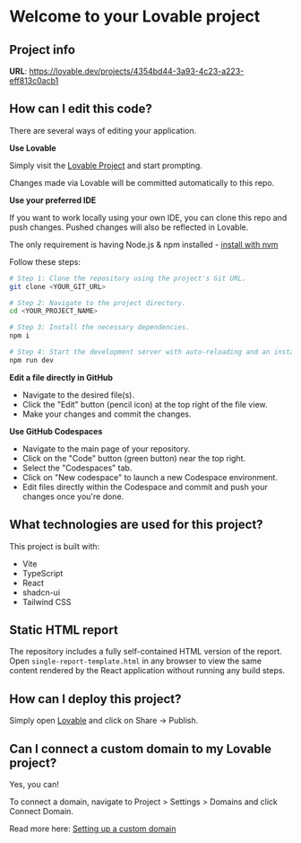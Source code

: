 # Welcome to your Lovable project

## Project info

**URL**: https://lovable.dev/projects/4354bd44-3a93-4c23-a223-eff813c0acb1

## How can I edit this code?

There are several ways of editing your application.

**Use Lovable**

Simply visit the [Lovable Project](https://lovable.dev/projects/4354bd44-3a93-4c23-a223-eff813c0acb1) and start prompting.

Changes made via Lovable will be committed automatically to this repo.

**Use your preferred IDE**

If you want to work locally using your own IDE, you can clone this repo and push changes. Pushed changes will also be reflected in Lovable.

The only requirement is having Node.js & npm installed - [install with nvm](https://github.com/nvm-sh/nvm#installing-and-updating)

Follow these steps:

```sh
# Step 1: Clone the repository using the project's Git URL.
git clone <YOUR_GIT_URL>

# Step 2: Navigate to the project directory.
cd <YOUR_PROJECT_NAME>

# Step 3: Install the necessary dependencies.
npm i

# Step 4: Start the development server with auto-reloading and an instant preview.
npm run dev
```

**Edit a file directly in GitHub**

- Navigate to the desired file(s).
- Click the "Edit" button (pencil icon) at the top right of the file view.
- Make your changes and commit the changes.

**Use GitHub Codespaces**

- Navigate to the main page of your repository.
- Click on the "Code" button (green button) near the top right.
- Select the "Codespaces" tab.
- Click on "New codespace" to launch a new Codespace environment.
- Edit files directly within the Codespace and commit and push your changes once you're done.

## What technologies are used for this project?

This project is built with:

- Vite
- TypeScript
- React
- shadcn-ui
- Tailwind CSS

## Static HTML report

The repository includes a fully self-contained HTML version of the
report. Open `single-report-template.html` in any browser to view the
same content rendered by the React application without running any
build steps.

## How can I deploy this project?

Simply open [Lovable](https://lovable.dev/projects/4354bd44-3a93-4c23-a223-eff813c0acb1) and click on Share -> Publish.

## Can I connect a custom domain to my Lovable project?

Yes, you can!

To connect a domain, navigate to Project > Settings > Domains and click Connect Domain.

Read more here: [Setting up a custom domain](https://docs.lovable.dev/tips-tricks/custom-domain#step-by-step-guide)
